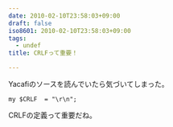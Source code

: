 ```yaml
---
date: 2010-02-10T23:58:03+09:00
draft: false
iso8601: 2010-02-10T23:58:03+09:00
tags:
  - undef
title: CRLFって重要！

---
```


Yacafiのソースを読んでいたら気づいてしまった。
```text
my $CRLF  = "\r\n";
```
CRLFの定義って重要だね。
    	